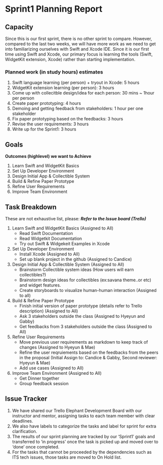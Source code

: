 # Sprint1 Planning Report 

## Capacity

Since this is our first sprint, there is no other sprint to compare. 
However, compared to the last two weeks, we will have more work as we need to get into familiarizing ourselves with Swift and Xcode IDE. 
Since it is our first time using Swift and Xcode, our primary focus is learning the tools (Swift, WidgetKit extension, Xcode) rather than starting implementation.

### Planned work (in study hours) estimates
1. Swift language learning (per person) + tryout in Xcode: 5 hours
2. WidgetKit extension learning (per person): 3 hours
3. Come up with collecitble design/idea for each person: 30 mins ~ 1hour per person
4. Create paper prototyping: 4 hours
5. Demoing and getting feedback from stakeholders: 1 hour per one stakeholder
6. Fix paper prototyping based on the feedbacks: 3 hours
7. Revise the user requirements: 3 hours
8. Write up for the Sprint1: 3 hours


## Goals 
**Outcomes (highlevel) we want to Achieve**
1. Learn Swift and WidgetKit Basics
2. Set Up Developer Environment
3. Design Initial App & Collectible System
4. Build & Refine Paper Prototype
5. Refine User Requirements
7. Improve Team Environment

## Task Breakdown
These are not exhaustive list, please: ***Refer to the Issue board (Trello)***

1. Learn Swift and WidgetKit Basics (Assigned to All)
   - Read Swift Documentation
   - Read Widgetkit Documentation
   - Try out Swift & Widgekeit Examples in Xcode
2. Set Up Developer Environment
   - Install Xcode   (Assigned to All)
   - Set up blank project in the github  (Assigned to Candice)
3. Design Initial App & Collectible System  (Assigned to All)
   - Brainstorm Collectible system ideas (How users will earn collectibles?)
   - Brainstorm design ideas for collectibles (ex:savana theme..or etc) and widget features.
   - Create storyboards to visualize human-human interaction (Assigned to all)
4. Build & Refine Paper Prototype
   - Finish initial version of paper prototype (details refer to Trello description)  (Assigned to All)
   - Ask 3 stakeholders outside the class  (Assigned to Hyeyun and Gabby)
   - Get feedbacks from 3 stakeholders outside the class  (Assigned to All)
5. Refine User Requirements
   - Move previous user requirements as markdown to keep track of changes (Assigned to Hyeyun & Mae)
   - Refine the user reqruiements based on the feedbacks from the peers in the proposal (Initial Assign to: Candice & Gabby, Second reviewer: Hyeyun & Mae)
   - Add use cases (Assigned to All)
7. Improve Team Environment  (Assigned to All)
   - Get Dinner together
   - Group feedback session

## Issue Tracker
1. We have shared our Trello Elephant Development Board with our instructor and mentor, assigning tasks to each team member with clear deadlines. 
2. We also have labels to categorize the tasks and label for sprint for extra clarification.
3. The results of our sprint planning are tracked by our ‘Sprint1’ goals and transferred to ‘in progress’ once the task is picked up and moved over to ‘done’ once completed.
4. For the tasks that cannot be proceeded by the dependencies such as ITS tech issues, those tasks are moved to On Hold list.
